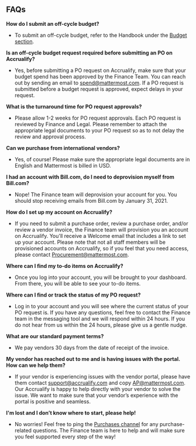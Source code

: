 ## FAQs

**How do I submit an off-cycle budget?**

* To submit an off-cycle budget, refer to the Handbook under the [Budget section](https://handbook.mattermost.com/operations/finance/spending-company-money/budget).

**Is an off-cycle budget request required before submitting an PO on Accrualify?**

* Yes, before submitting a PO request on Accrualify, make sure that your budget spend has been approved by the Finance Team. You can reach out by sending an email to spend@mattermost.com. If a PO request is submitted before a budget request is approved, expect delays in your request. 

**What is the turnaround time for PO request approvals?**

* Please allow 1-2 weeks for PO request approvals. Each PO request is reviewed by Finance and Legal. Please remember to attach the appropriate legal documents to your PO request so as to not delay the review and approval process.

**Can we purchase from international vendors?**

* Yes, of course! Please make sure the appropriate legal documents are in English and Mattermost is billed in USD.

**I had an account with Bill.com, do I need to deprovision myself from Bill.com?**

* Nope! The Finance team will deprovision your account for you. You should stop receiving emails from Bill.com by January 31, 2021.

**How do I set up my account on Accrualify?**

* If you need to submit a purchase order, review a purchase order, and/or review a vendor invoice, the Finance team will provision you an account on Accrualify. You'll receive a Welcome email that includes a link to set up your account. Please note that not all staff members will be provisioned accounts on Accrualify, so if you feel that you need access, please contact Procurement@mattermost.com.

**Where can I find my to-do items on Accrualify?**

* Once you log into your account, you will be brought to your dashboard. From there, you will be able to see your to-do items.

**Where can I find or track the status of my PO request?**

* Log in to your account and you will see where the current status of your PO request is. If you have any questions, feel free to contact the Finance team in the messaging tool and we will respond within 24 hours. If you do not hear from us within the 24 hours, please give us a gentle nudge.

**What are our standard payment terms?**

* We pay vendors 30 days from the date of receipt of the invoice.

**My vendor has reached out to me and is having issues with the portal. How can we help them?**

* If your vendor is experiencing issues with the vendor portal, please have them contact support@accrualify.com and copy AP@mattermost.com. Our Accrualify is happy to help directly with your vendor to solve the issue. We want to make sure that your vendor’s experience with the portal is positive and seamless.

**I'm lost and I don’t know where to start, please help!**

* No worries! Feel free to ping the [Purchases channel](https://community.mattermost.com/private-core/channels/purchases) for any purchase-related questions. The Finance team is here to help and will make sure you feel supported every step of the way!
